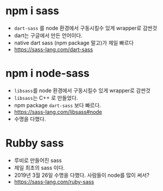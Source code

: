 # npm i sass
- `dart-sass` 를 node 환경에서 구동시킬수 있게 wrapper로 감싼것
- dart는 구글에서 만든 언어이다.
- native dart sass (npm package 말고)가 제일 빠르다
- https://sass-lang.com/dart-sass
  
# npm i node-sass
- `libsass`를 node 환경에서 구동시킬수 있게 wrapper로 감싼것
- `libsass`는 C++ 로 만들었다. 
- npm package `dart-sass` 보다 빠르다.
- https://sass-lang.com/libsass#node
- 수명을 다했다.

# Rubby sass
- 루비로 만들어진 sass 
- 제일 최초의 sass 이다. 
- 2019년 3월 26일 수명을 다했다. 사람들이 node를 많이 써서?
- https://sass-lang.com/ruby-sass

